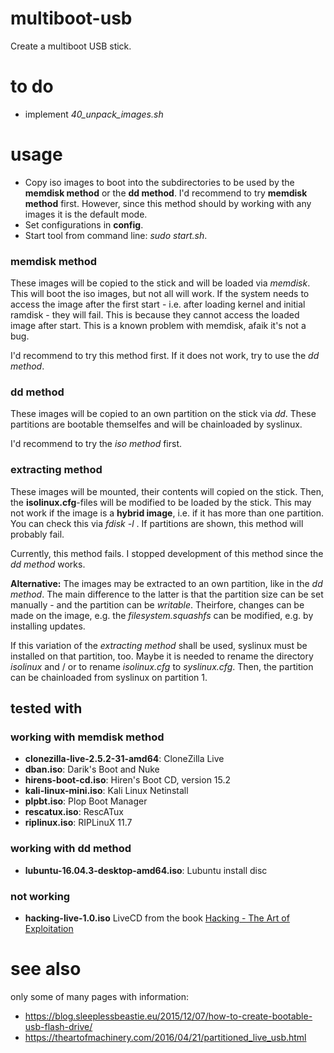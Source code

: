 # multiboot-usb
Create a multiboot USB stick.

# to do

* implement *40_unpack_images.sh*

# usage

* Copy iso images to boot into the subdirectories to be used by the **memdisk method** or the **dd method**. I'd recommend to try **memdisk method** first. However, since this method should by working with any images it is the default mode.
* Set configurations in **config**.
* Start tool from command line: *sudo start.sh*.

### memdisk method
These images will be copied to the stick and will be loaded via *memdisk*. This will boot the iso images, but not all will work. If the system needs to access the image after the first start - i.e. after loading kernel and initial ramdisk - they will fail. This is because they cannot access the loaded image after start. This is a known problem with memdisk, afaik it's not a bug.

I'd recommend to try this method first. If it does not work, try to use the *dd method*.

### dd method
These images will be copied to an own partition on the stick via *dd*. These partitions are bootable themselfes and will be chainloaded by syslinux.

I'd recommend to try the *iso method* first.

### extracting method

These images will be mounted, their contents will copied on the stick. Then, the **isolinux.cfg**-files will be modified to be loaded by the stick. This may not work if the image is a **hybrid image**, i.e. if it has more than one partition. You can check this via *fdisk -l <image name>*. If partitions are shown, this method will probably fail.

Currently, this method fails. I stopped development of this method since the *dd method* works.

**Alternative:** The images may be extracted to an own partition, like in the *dd method*. The main difference to the latter is that the partition size can be set manually - and the partition can be *writable*. Theirfore, changes can be made on the image, e.g. the *filesystem.squashfs* can be modified, e.g. by installing updates.

If this variation of the *extracting method* shall be used, syslinux must be installed on that partition, too. Maybe it is needed to rename the directory *isolinux* and / or to rename *isolinux.cfg* to *syslinux.cfg*. Then, the partition can be chainloaded from syslinux on partition 1.

## tested with

### working with **memdisk method**

* **clonezilla-live-2.5.2-31-amd64**: CloneZilla Live
* **dban.iso**: Darik's Boot and Nuke
* **hirens-boot-cd.iso**: Hiren's Boot CD, version 15.2
* **kali-linux-mini.iso**: Kali Linux Netinstall
* **plpbt.iso**: Plop Boot Manager
* **rescatux.iso**: RescATux
* **riplinux.iso**: RIPLinuX 11.7

### working with **dd method**

* **lubuntu-16.04.3-desktop-amd64.iso**: Lubuntu install disc

### not working

* **hacking-live-1.0.iso** LiveCD from the book [Hacking - The Art of Exploitation](https://nostarch.com/hackingCD.htm)

# see also

only some of many pages with information:

* <https://blog.sleeplessbeastie.eu/2015/12/07/how-to-create-bootable-usb-flash-drive/>
* <https://theartofmachinery.com/2016/04/21/partitioned_live_usb.html>
